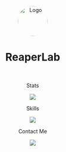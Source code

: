 <a name="readme-top"></a>

<div align="center">
  <a href="https://github.com/ReaperLab">
    <img src="https://avatars.githubusercontent.com/u/101026822?v=4" alt="Logo" width="80" height="80" style="border-radius:50px;">
  </a>
  <h1>ReaperLab</h1>
  <br>
  <p>Stats</p>
  <p align="center">
    <img src="https://github-readme-stats.vercel.app/api?username=ReaperLab&show_icons=true&theme=dracula" />
  </p>
  <p>Skills</p>
  <a href="https://skillicons.dev">
    <img src="https://skillicons.dev/icons?i=java,py,lua,js,html,css" />
  </a>
  <p>Contact Me</p>
  <a href="https://discord.com/users/762794799756476426">
    <img src="https://skillicons.dev/icons?i=discord" />
  </a>
  <br>
</div>
